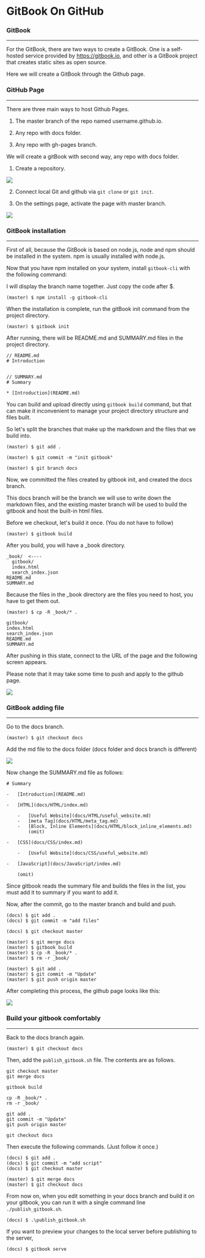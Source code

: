 # GitBook On GitHub

### GitBook

<hr>

For the GitBook, there are two ways to create a GitBook. One is a self-hosted service provided by https://gitbook.io, and other is a GitBook project that creates static sites as open source.

Here we will create a GitBook through the Github page.

### GitHub Page

<hr>

There are three main ways to host Github Pages.

1. The master branch of the repo named username.github.io.

2. Any repo with docs folder.

3. Any repo with gh-pages branch.

We will create a gitBook with second way, any repo with docs folder.

1. Create a repository.

<img src="https://i.postimg.cc/15XRkcsK/repoMain.png">

2. Connect local Git and github via `git clone` or `git init`.

3. On the settings page, activate the page with master branch.

<img src="https://i.postimg.cc/Gt5RLVdx/github-setting-page.png">

### GitBook installation

<hr>

First of all, because the GitBook is based on node.js, node and npm should be installed in the system. npm is usually installed with node.js.

Now that you have npm installed on your system, install `gitbook-cli` with the following command:

I will display the branch name together. Just copy the code after \$.

```
(master) $ npm install -g gitbook-cli
```

When the installation is complete, run the gitBook init command from the project directory.

```
(master) $ gitbook init
```

After running, there will be README.md and SUMMARY.md files in the project directory.

```
// README.md
# Introduction


// SUMMARY.md
# Summary

* [Introduction](README.md)
```

You can build and upload directly using `gitbook build` command, but that can make it inconvenient to manage your project directory structure and files built.

So let's split the branches that make up the markdown and the files that we build into.

```
(master) $ git add .

(master) $ git commit -m "init gitbook"

(master) $ git branch docs
```

Now, we committed the files created by gitbook init, and created the docs branch.

This docs branch will be the branch we will use to write down the markdown files, and the existing master branch will be used to build the gitbook and host the built-in html files.

Before we checkout, let's build it once. (You do not have to follow)

```
(master) $ gitbook build
```

After you build, you will have a \_book directory.

```
_book/  <----
  gitbook/
  index.html
  search_index.json
README.md
SUMMARY.md
```

Because the files in the \_book directory are the files you need to host, you have to get them out.

```
(master) $ cp -R _book/* .
```

```
gitbook/
index.html
search_index.json
README.md
SUMMARY.md
```

After pushing in this state, connect to the URL of the page and the following screen appears.

Please note that it may take some time to push and apply to the github page.

<img src="https://i.postimg.cc/1z5R0LJs/gitbook-first-page.png">

### GitBook adding file

<hr>

Go to the docs branch.

```
(master) $ git checkout docs
```

Add the md file to the docs folder (docs folder and docs branch is different)

<img src="https://i.postimg.cc/HnWtTWtF/gitbook-docs-folder-files.png">

Now change the SUMMARY.md file as follows:

```
# Summary

-   [Introduction](README.md)

-   [HTML](docs/HTML/index.md)

    -   [Useful Website](docs/HTML/useful_website.md)
    -   [meta Tag](docs/HTML/meta_tag.md)
    -   [Block, Inline Elements](docs/HTML/block_inline_elements.md)
        (omit)

-   [CSS](docs/CSS/index.md)

    -   [Useful Website](docs/CSS/useful_website.md)

-   [JavaScript](docs/JavaScript/index.md)

    (omit)
```

Since gitbook reads the summary file and builds the files in the list, you must add it to summary if you want to add it.

Now, after the commit, go to the master branch and build and push.

```
(docs) $ git add .
(docs) $ git commit -m "add files"

(docs) $ git checkout master

(master) $ git merge docs
(master) $ gitbook build
(master) $ cp -R _book/* .
(master) $ rm -r _book/

(master) $ git add .
(master) $ git commit -m "Update"
(master) $ git push origin master
```

After completing this process, the github page looks like this:

<img src="https://i.postimg.cc/L8rK5wwx/gitbook-example-page.png">

### Build your gitbook comfortably

<hr>

Back to the docs branch again.

```
(master) $ git checkout docs
```

Then, add the `publish_gitbook.sh` file. The contents are as follows.

```
git checkout master
git merge docs

gitbook build

cp -R _book/* .
rm -r _book/

git add .
git commit -m "Update"
git push origin master

git checkout docs
```

Then execute the following commands. (Just follow it once.)

```
(docs) $ git add .
(docs) $ git commit -m "add script"
(docs) $ git checkout master

(master) $ git merge docs
(master) $ git checkout docs
```

From now on, when you edit something in your docs branch and build it on your gitbook, you can run it with a single command line `./publish_gitbook.sh`.

```
(docs) $ .\publish_gitbook.sh
```

If you want to preview your changes to the local server before publishing to the server,

```
(docs) $ gitbook serve
```

